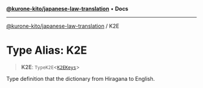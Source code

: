 [**@kurone-kito/japanese-law-translation**](../README.md) • **Docs**

***

[@kurone-kito/japanese-law-translation](../globals.md) / K2E

# Type Alias: K2E

> **K2E**: `TypeK2E`\<[`K2EKeys`](K2EKeys.md)\>

Type definition that the dictionary from Hiragana to English.
